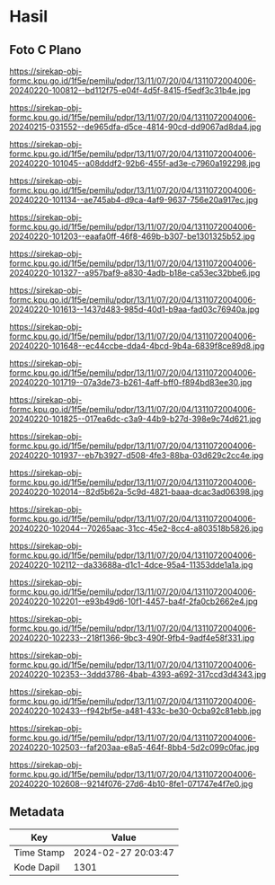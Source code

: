 # Hasil

## Foto C Plano

https://sirekap-obj-formc.kpu.go.id/1f5e/pemilu/pdpr/13/11/07/20/04/1311072004006-20240220-100812--bd112f75-e04f-4d5f-8415-f5edf3c31b4e.jpg

https://sirekap-obj-formc.kpu.go.id/1f5e/pemilu/pdpr/13/11/07/20/04/1311072004006-20240215-031552--de965dfa-d5ce-4814-90cd-dd9067ad8da4.jpg

https://sirekap-obj-formc.kpu.go.id/1f5e/pemilu/pdpr/13/11/07/20/04/1311072004006-20240220-101045--a08dddf2-92b6-455f-ad3e-c7960a192298.jpg

https://sirekap-obj-formc.kpu.go.id/1f5e/pemilu/pdpr/13/11/07/20/04/1311072004006-20240220-101134--ae745ab4-d9ca-4af9-9637-756e20a917ec.jpg

https://sirekap-obj-formc.kpu.go.id/1f5e/pemilu/pdpr/13/11/07/20/04/1311072004006-20240220-101203--eaafa0ff-46f8-469b-b307-be1301325b52.jpg

https://sirekap-obj-formc.kpu.go.id/1f5e/pemilu/pdpr/13/11/07/20/04/1311072004006-20240220-101327--a957baf9-a830-4adb-b18e-ca53ec32bbe6.jpg

https://sirekap-obj-formc.kpu.go.id/1f5e/pemilu/pdpr/13/11/07/20/04/1311072004006-20240220-101613--1437d483-985d-40d1-b9aa-fad03c76940a.jpg

https://sirekap-obj-formc.kpu.go.id/1f5e/pemilu/pdpr/13/11/07/20/04/1311072004006-20240220-101648--ec44ccbe-dda4-4bcd-9b4a-6839f8ce89d8.jpg

https://sirekap-obj-formc.kpu.go.id/1f5e/pemilu/pdpr/13/11/07/20/04/1311072004006-20240220-101719--07a3de73-b261-4aff-bff0-f894bd83ee30.jpg

https://sirekap-obj-formc.kpu.go.id/1f5e/pemilu/pdpr/13/11/07/20/04/1311072004006-20240220-101825--017ea6dc-c3a9-44b9-b27d-398e9c74d621.jpg

https://sirekap-obj-formc.kpu.go.id/1f5e/pemilu/pdpr/13/11/07/20/04/1311072004006-20240220-101937--eb7b3927-d508-4fe3-88ba-03d629c2cc4e.jpg

https://sirekap-obj-formc.kpu.go.id/1f5e/pemilu/pdpr/13/11/07/20/04/1311072004006-20240220-102014--82d5b62a-5c9d-4821-baaa-dcac3ad06398.jpg

https://sirekap-obj-formc.kpu.go.id/1f5e/pemilu/pdpr/13/11/07/20/04/1311072004006-20240220-102044--70265aac-31cc-45e2-8cc4-a803518b5826.jpg

https://sirekap-obj-formc.kpu.go.id/1f5e/pemilu/pdpr/13/11/07/20/04/1311072004006-20240220-102112--da33688a-d1c1-4dce-95a4-11353dde1a1a.jpg

https://sirekap-obj-formc.kpu.go.id/1f5e/pemilu/pdpr/13/11/07/20/04/1311072004006-20240220-102201--e93b49d6-10f1-4457-ba4f-2fa0cb2662e4.jpg

https://sirekap-obj-formc.kpu.go.id/1f5e/pemilu/pdpr/13/11/07/20/04/1311072004006-20240220-102233--218f1366-9bc3-490f-9fb4-9adf4e58f331.jpg

https://sirekap-obj-formc.kpu.go.id/1f5e/pemilu/pdpr/13/11/07/20/04/1311072004006-20240220-102353--3ddd3786-4bab-4393-a692-317ccd3d4343.jpg

https://sirekap-obj-formc.kpu.go.id/1f5e/pemilu/pdpr/13/11/07/20/04/1311072004006-20240220-102433--f942bf5e-a481-433c-be30-0cba92c81ebb.jpg

https://sirekap-obj-formc.kpu.go.id/1f5e/pemilu/pdpr/13/11/07/20/04/1311072004006-20240220-102503--faf203aa-e8a5-464f-8bb4-5d2c099c0fac.jpg

https://sirekap-obj-formc.kpu.go.id/1f5e/pemilu/pdpr/13/11/07/20/04/1311072004006-20240220-102608--9214f076-27d6-4b10-8fe1-071747e4f7e0.jpg


## Metadata

| Key        | Value               |
| ---------- | ------------------- |
| Time Stamp | 2024-02-27 20:03:47 |
| Kode Dapil | 1301                |




